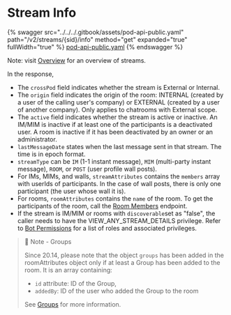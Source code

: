 # Stream Info

{% swagger src="../../../.gitbook/assets/pod-api-public.yaml" path="/v2/streams/{sid}/info" method="get" expanded="true" fullWidth="true" %}
[pod-api-public.yaml](../../../.gitbook/assets/pod-api-public.yaml)
{% endswagger %}

Note: visit [Overview](https://docs.developers.symphony.com/building-bots-on-symphony/datafeed/overview-of-streams) for an overview of streams.

In the response,

* The `crossPod` field indicates whether the stream is External or Internal.
* The `origin` field indicates the origin of the room: INTERNAL (created by a user of the calling user's company) or EXTERNAL (created by a user of another company). Only applies to chatrooms with External scope.
* The `active` field indicates whether the stream is active or inactive. An IM/MIM is inactive if at least one of the participants is a deactivated user. A room is inactive if it has been deactivated by an owner or an administrator.
* `lastMessageDate` states when the last message sent in that stream. The time is in epoch format.
* `streamType` can be `IM` (1-1 instant message), `MIM` (multi-party instant message), `ROOM`, or `POST` (user profile wall posts).
* For IMs, MIMs, and walls, `streamAttributes` contains the `members` array with userIds of participants. In the case of wall posts, there is only one participant (the user whose wall it is).
* For rooms, `roomAttributes` contains the `name` of the room. To get the participants of the room, call the [Room Members](doc:room-members) endpoint.
* If the stream is IM/MIM or rooms with `discoverable`set as "false", the caller needs to have the VIEW\_ANY\_STREAM\_DETAILS privilege. Refer to [Bot Permissions](https://docs.developers.symphony.com/building-bots-on-symphony/configuration/bot-permissions) for a list of roles and associated privileges.

> 📘 Note - Groups
>
> Since 20.14, please note that the object `groups` has been added in the roomAttributes object only if at least a Group has been added to the room. It is an array containing:
>
> * `id` attribute: ID of the Group,
> * `addedBy`: ID of the user who added the Group to the room
>
> See [Groups](ref:groups-distribution-lists) for more information.
